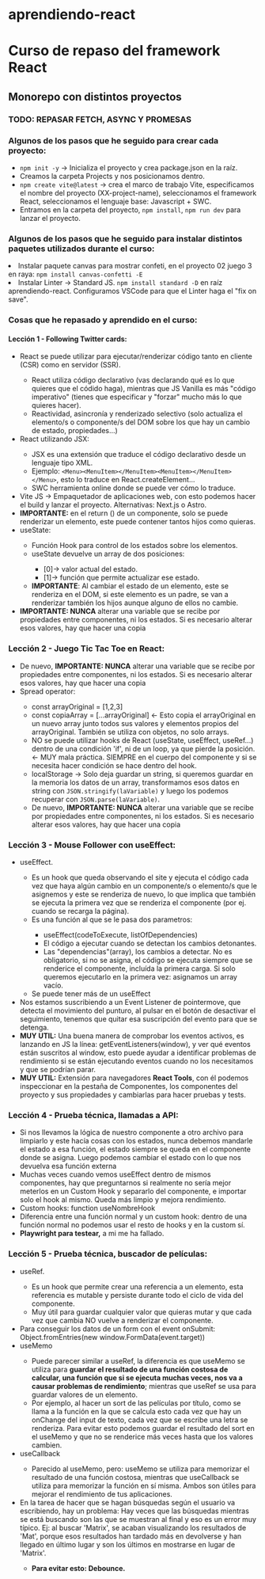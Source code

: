 # aprendiendo-react
<h1>Curso de repaso del framework React</h1>
<h2>Monorepo con distintos proyectos</h2>

<h3><strong>TODO: REPASAR FETCH, ASYNC Y PROMESAS
</strong></h3>

<h3>Algunos de los pasos que he seguido para crear cada proyecto: </h3>
<ul>
    <li><code>npm init -y</code> -> Inicializa el proyecto y crea package.json en la raíz.</li>
    <li>Creamos la carpeta Projects y nos posicionamos dentro.</li>
    <li><code>npm create vite@latest</code> -> crea el marco de trabajo Vite, especificamos el nombre del proyecto (XX-project-name), seleccionamos el framework React, seleccionamos el lenguaje base: Javascript + SWC.</li>
    <li>Entramos en la carpeta del proyecto, <code>npm install</code>, <code>npm run dev</code> para lanzar el proyecto.</li>
</ul>
<h3>Algunos de los pasos que he seguido para instalar distintos paquetes utilizados durante el curso: </h3>
</ul>
    <li>Instalar paquete canvas para mostrar confeti, en el proyecto 02 juego 3 en raya: <code>npm install canvas-confetti -E</code></li>
    <li>Instalar Linter -> Standard JS. <code>npm install standard -D</code> en raíz aprendiendo-react. Configuramos VSCode para que el Linter haga el "fix on save".</li>
</ul>

<h3>Cosas que he repasado y aprendido en el curso: </h3>
<h4>Lección 1 - Following Twitter cards: </h4>
<ul>
  <li>React se puede utilizar para ejecutar/renderizar código tanto en cliente (CSR) como en servidor (SSR).</li>
  <ul>
    <li>React utiliza código declarativo (vas declarando qué es lo que quieres que el códido haga), mientras que JS Vanilla es más "código imperativo" (tienes que especificar y "forzar" mucho más lo que quieres hacer).</li>
    <li>Reactividad, asincronía y renderizado selectivo (solo actualiza el elemento/s o componente/s del DOM sobre los que hay un cambio de estado, propiedades...)</li>
  </ul>
  <li>React utilizando JSX:</li>
  <ul>
    <li>JSX es una extensión que traduce el código declarativo desde un lenguaje tipo XML. </li>
    <li>Ejemplo: <code>&lt;Menu&gt;&lt;MenuItem&gt;&lt;/MenuItem&gt;&lt;MenuItem&gt;&lt;/MenuItem&gt;&lt;/Menu&gt;</code>, esto lo traduce en React.createElement...</li>
    <li>SWC herramienta online donde se puede ver cómo lo traduce.</li>
  </ul>
  <li>Vite JS -> Empaquetador de aplicaciones web, con esto podemos hacer el build y lanzar el proyecto. Alternativas: Next.js o Astro.</li>
  <li><strong>IMPORTANTE:</strong> en el return () de un componente, solo se puede renderizar un elemento, este puede contener tantos hijos como quieras.</li>
  <li>useState:</li>
  <ul>
    <li>Función Hook para control de los estados sobre los elementos.</li>
    <li>useState devuelve un array de dos posiciones:  </li>
    <ul>
      <li>[0]-> valor actual del estado.</li>
      <li>[1]-> función que permite actualizar ese estado.</li>
    </ul>
    <li><strong>IMPORTANTE</strong>: Al cambiar el estado de un elemento, este se renderiza en el DOM, si este elemento es un padre, se van a renderizar también los hijos aunque alguno de ellos no cambie.  </li>
  </ul>
  <li><strong>IMPORTANTE: NUNCA</strong> alterar una variable que se recibe por propiedades entre componentes, ni los estados. Si es necesario alterar esos valores, hay que hacer una copia</li>
</ul>

<h3>Lección 2 - Juego Tic Tac Toe en React: </h3>
<ul>
  <li>De nuevo, <strong>IMPORTANTE: NUNCA</strong> alterar una variable que se recibe por propiedades entre componentes, ni los estados. Si es necesario alterar esos valores, hay que hacer una copia</li>
  <li>Spread operator:</li>
  <ul>
    <li>const arrayOriginal = [1,2,3]</li>
    <li>const copiaArray = [...arrayOriginal] <- Esto copia el arrayOriginal en un nuevo array junto todos sus valores y elementos propios del arrayOriginal. También se utiliza con objetos, no solo arrays.</li>
    <li>NO se puede utilizar hooks de React (useState, useEffect, useRef...) dentro de una condición 'if', ni de un loop, ya que pierde la posición. <- MUY mala práctica. SIEMPRE en el cuerpo del componente y si se necesita hacer condición se hace dentro del hook.</li>
    <li>localStorage -> Solo deja guardar un string, si queremos guardar en la memoria los datos de un array, transformamos esos datos en string con <code>JSON.stringify(laVariable)</code> y luego los podemos recuperar con <code>JSON.parse(laVariable)</code>.</li>    
    <li>De nuevo, <strong>IMPORTANTE: NUNCA</strong> alterar una variable que se recibe por propiedades entre componentes, ni los estados. Si es necesario alterar esos valores, hay que hacer una copia</li>
  </ul>
</ul>

<h3>Lección 3 - Mouse Follower con useEffect: </h3>
<ul>
  <li>useEffect.</li>
    <ul>
      <li>Es un hook que queda observando el site y ejecuta el código cada vez que haya algún cambio en un componente/s o elemento/s que le asignemos y este se renderiza de nuevo, lo que implica que también se ejecuta la primera vez que se renderiza el componente (por ej. cuando se recarga la página).</li>
      <li>Es una función al que se le pasa dos parametros:</li>
      <ul>
        <li>useEffect(codeToExecute, listOfDependencies)</li>
        <li>El código a ejecutar cuando se detectan los cambios detonantes.</li>
        <li>Las "dependencias"(array), los cambios a detectar. No es obligatorio, si no se asigna, el código se ejecuta siempre que se renderice el componente, incluída la primera carga. Si solo queremos ejecutarlo en la primera vez: asignamos un array vacío.</li>
      </ul>
      <li>Se puede tener más de un useEffect</li>
    </ul>
  <li>Nos estamos suscribiendo a un Event Listener de pointermove, que detecta el movimiento del punturo, al pulsar en el botón de desactivar el seguimiento, tenemos que quitar esa suscripción del evento para que se detenga.</li>
  <li><strong>MUY UTIL:</strong> Una buena manera de comprobar los eventos activos, es lanzando en JS la línea: getEventListeners(window), y ver qué eventos están suscritos al window, esto puede ayudar a identificar problemas de rendimiento si se están ejecutando eventos cuando no los necesitamos y que se podrían parar.</li>
  <li><strong>MUY UTIL:</strong> Extensión para navegadores <strong>React Tools</strong>, con él podemos inspeccionar en la pestaña de Componentes, los componentes del proyecto y sus propiedades y cambiarlas para hacer pruebas y tests.</li>
</ul>

<h3>Lección 4 - Prueba técnica, llamadas a API: </h3>
<ul>
  <li>Si nos llevamos la lógica de nuestro componente a otro archivo para limpiarlo y este hacía cosas con los estados, nunca debemos mandarle el estado a esa función, el estado siempre se queda en el componente donde se asigna. Luego podemos cambiar el estado con lo que nos devuelva esa función externa</li>
  <li>Muchas veces cuando vemos useEffect dentro de mismos componentes, hay que preguntarnos si realmente no sería mejor meterlos en un Custom Hook y separarlo del componente, e importar solo el hook al mismo. Queda más limpio y mejora rendimiento.</li>
  
  <li>Custom hooks: function useNombreHook</li>
  <li>Diferencia entre una función normal y un custom hook: dentro de una función normal no podemos usar el resto de hooks y en la custom sí.</li>
  <li><strong>Playwright para testear,</strong> a mi me ha fallado.</li>

</ul>

<h3>Lección 5 - Prueba técnica, buscador de películas: </h3>
<ul>
  <li>useRef.</li>
    <ul>
      <li>Es un hook que permite crear una referencia a un elemento, esta referencia es mutable y persiste durante todo el ciclo de vida del componente.</li>
      <li> Muy útil para guardar cualquier valor que quieras mutar y que cada vez que cambia NO vuelve a renderizar el componente.</li>
    </ul>
  <li>Para conseguir los datos de un form con el event onSubmit: Object.fromEntries(new window.FormData(event.target))</li>



  <li>useMemo</li>
    <ul>
      <li>Puede parecer similar a useRef, la diferencia es que useMemo se utiliza para <strong>guardar el resultado de una función costosa de calcular, una función que si se ejecuta muchas veces, nos va a causar problemas de rendimiento</strong>; mientras que useRef se usa para guardar valores de un elemento.</li>
      <li>Por ejemplo, al hacer un sort de las películas por título, como se llama a la función en la que se calcula esto cada vez que hay un onChange del input de texto, cada vez que se escribe una letra se renderiza. Para evitar esto podemos guardar el resultado del sort en el useMemo y que no se renderice más veces hasta que los valores cambien.</li>
    </ul>
  <li>useCallback</li>
    <ul>
      <li>Parecido al useMemo, pero: useMemo se utiliza para memorizar el resultado de una función costosa, mientras que useCallback se utiliza para memorizar la función en sí misma. Ambos son útiles para mejorar el rendimiento de tus aplicaciones.</li>
    </ul>
  <li>En la tarea de hacer que se hagan búsquedas según el usuario va escribiendo, hay un problema: Hay veces que las búsquedas mientras se está buscando son las que se muestran al final y eso es un error muy típico. Ej: al buscar 'Matrix', se acaban visualizando los resultados de 'Mat', porque esos resultados han tardado más en devolverse y han llegado en último lugar y son los últimos en mostrarse en lugar de 'Matrix'.</li> 
  <ul>
    <li><strong>Para evitar esto: Debounce.</strong></li>
  </ul>
</ul>

  
